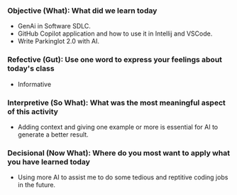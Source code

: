 ### Objective (What): What did we learn today

-   GenAi in Software SDLC.
-   GitHub Copilot application and how to use it in Intellij and VSCode.
-   Write Parkinglot 2.0 with AI.

### Refective (Gut): Use one word to express your feelings about today's class

-   Informative

### Interpretive (So What): What was the most meaningful aspect of this activity

-   Adding context and giving one example or more is essential for AI to generate a better result.

### Decisional (Now What): Where do you most want to apply what you have learned today

-   Using more AI to assist me to do some tedious and reptitive coding jobs in the future.
